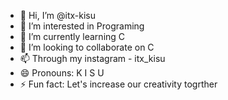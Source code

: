 - 👋 Hi, I’m @itx-kisu
- 👀 I’m interested in Programing
- 🌱 I’m currently learning C
- 💞️ I’m looking to collaborate on C
- 📫 Through my instagram - itx_kisu
- 😄 Pronouns: K I S U
- ⚡ Fun fact: Let's increase our creativity togrther

<!---
itx-kisu/itx-kisu is a ✨ special ✨ repository because its `README.md` (this file) appears on your GitHub profile.
You can click the Preview link to take a look at your changes.
--->
